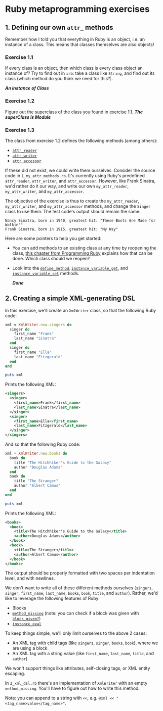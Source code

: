 # Ruby metaprogramming exercises

## 1. Defining our own `attr_` methods

Remember how I told you that everything in Ruby is an object,
i.e. an instance of a class. This means that classes
themselves are also objects!

### Exercise 1.1

If every class is an object, then which class is
every class object an instance of?
Try to find out in `irb`: take a class
like `String`, and find out its class (which method do you think we need for this?).

***An instance of Class***

### Exercise 1.2

Figure out the superclass of the class you found in exercise 1.1.
***The superClass is Module***

### Exercise 1.3

The class from exercise 1.2 defines the following methods (among others):

- [`attr_reader`](https://ruby-doc.org/3.3.0/Module.html#method-i-attr_reader)
- [`attr_writer`](https://ruby-doc.org/3.3.0/Module.html#method-i-attr_writer)
- [`attr_accessor`](https://ruby-doc.org/3.3.0/Module.html#method-i-attr_accessor)

If these did not exist, we could write them ourselves. Consider the source code
in `1_my_attr_methods.rb`. It's currently using Ruby's predefined `attr_reader`,
`attr_writer`, and `attr_accessor`. However, like Frank Sinatra, we'd rather do
it our way, and write our own `my_attr_reader`, `my_attr_writer`, and
`my_attr_accessor`.

The objective of the exercise is thus to create the `my_attr_reader`, `my_attr_writer`,
and `my_attr_accessor` methods, and change the `Singer` class to use them. The test
code's output should remain the same:

```
Nancy Sinatra, born in 1940, greatest hit: "These Boots Are Made for Walkin'"
Frank Sinatra, born in 1915, greatest hit: "My Way"
```

Here are some pointers to help you get started:

- You can add methods to an existing class at any time by reopening the class,
  [this chapter from Programming Ruby](https://ruby-doc.com/docs/ProgrammingRuby/html/tut_classes.html)
  explains how that can be done. Which class should we reopen?
- Look into the [`define_method`](https://ruby-doc.org/3.3.0/Module.html#method-i-define_method),
  [`instance_variable_get`](https://ruby-doc.org/3.3.0/Object.html#method-i-instance_variable_get),
  and [`instance_variable_set`](https://ruby-doc.org/3.3.0/Object.html#method-i-instance_variable_set)
  methods.

  ***Done***

## 2. Creating a simple XML-generating DSL

In this exercise, we'll create an `XmlWriter` class, so that the following Ruby code:

```ruby
xml = XmlWriter.new.singers do
  singer do
    first_name "Frank"
    last_name "Sinatra"
  end
  singer do
    first_name "Ella"
    last_name "Fitzgerald"
  end
end

puts xml
```

Prints the following XML:

```xml
<singers>
  <singer>
    <first_name>Frank</first_name>
    <last_name>Sinatra</last_name>
  </singer>
  <singer>
    <first_name>Ella</first_name>
    <last_name>Fitzgerald</last_name>
  </singer>
</singers>
```

And so that the following Ruby code:

```ruby
xml = XmlWriter.new.books do
  book do
    title "The Hitchhiker's Guide to the Galaxy"
    author "Douglas Adams"
  end
  book do
    title "The Stranger"
    author "Albert Camus"
  end
end

puts xml
```

Prints the following XML:

```xml
<books>
  <book>
    <title>The Hitchhiker's Guide to the Galaxy</title>
    <author>Douglas Adams</author>
  </book>
  <book>
    <title>The Stranger</title>
    <author>Albert Camus</author>
  </book>
</books>
```

The output should be properly formatted with two spaces per indentation level, and
with newlines.

We don't want to write all of these different methods ourselves
(`singers`, `singer`, `first_name`, `last_name`, `books`, `book`, `title`, and `author`).
Rather, we'd like to leverage the following features of Ruby:

- Blocks
- [`method_missing`](https://ruby-doc.org/3.3.0/BasicObject.html#method-i-method_missing)
  (note: you can check if a block was given with [`block_given?`](https://ruby-doc.org/3.3.0/Kernel.html#method-i-block_given-3F))
- [`instance_eval`](https://ruby-doc.org/3.3.0/BasicObject.html#method-i-instance_eval)

To keep things simple, we'll only limit ourselves to the above 2 cases:

- An XML tag with child tags (like `singers`, `singer`, `books`, `book`), where we are using a block
- An XML tag with a string value (like `first_name`, `last_name`, `title`, and `author`)

We won't support things like attributes, self-closing tags, or XML entity escaping.

In `2_xml_dsl.rb` there's an implementation of `XmlWriter` with an empty `method_missing`.
You'll have to figure out how to write this method.

Note: you can append to a string with `<<`, e.g. `@xml << "<tag_name>value</tag_name>"`.
